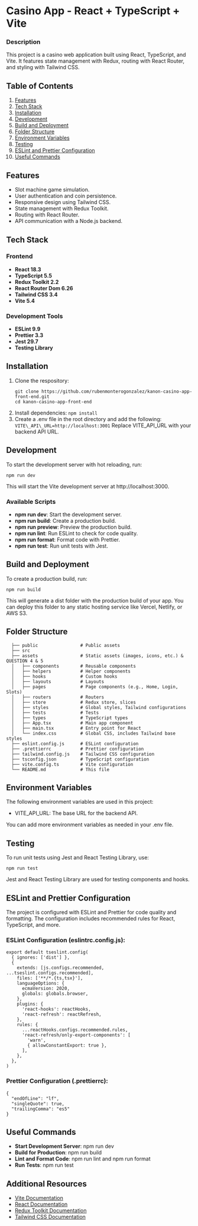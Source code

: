 # Casino App - React + TypeScript + Vite

### Description

This project is a casino web application built using React, TypeScript, and Vite. It features state management with Redux, routing with React Router, and styling with Tailwind CSS.

## Table of Contents

1.  [Features](#features)
2.  [Tech Stack](#tech-stack)
3.  [Installation](#installation)
4.  [Development](#development)
5.  [Build and Deployment](#build-and-deployment)
6.  [Folder Structure](#folder-structure)
7.  [Environment Variables](#environment-variables)
8.  [Testing](#testing)
9.  [ESLint and Prettier Configuration](#eslint-and-prettier-configuration)
10. [Useful Commands](#useful-commands)

## Features

- Slot machine game simulation.
- User authentication and coin persistence.
- Responsive design using Tailwind CSS.
- State management with Redux Toolkit.
- Routing with React Router.
- API communication with a Node.js backend.

## Tech Stack

### Frontend

- **React 18.3**
- **TypeScript 5.5**
- **Redux Toolkit 2.2**
- **React Router Dom 6.26**
- **Tailwind CSS 3.4**
- **Vite 5.4**

### Development Tools

- **ESLint 9.9**
- **Prettier 3.3**
- **Jest 29.7**
- **Testing Library**

## Installation

1. Clone the respository:
    ```
    git clone https://github.com/rubenmonterogonzalez/kanon-casino-app-front-end.git
    cd kanon-casino-app-front-end
    ```
2. Install dependencies:
    `npm install`
3. Create a .env file in the root directory and add the following:
    `VITE\_API\_URL=http://localhost:3001`
  Replace VITE_API_URL with your backend API URL.

## Development

To start the development server with hot reloading, run:

`npm run dev`

This will start the Vite development server at http://localhost:3000.

### Available Scripts

- **npm run dev**: Start the development server.
- **npm run build**: Create a production build.
- **npm run preview**: Preview the production build.
- **npm run lint**: Run ESLint to check for code quality.
- **npm run format**: Format code with Prettier.
- **npm run test**: Run unit tests with Jest.

## Build and Deployment

To create a production build, run:

`npm run build`

This will generate a dist folder with the production build of your app. You can deploy this folder to any static hosting service like Vercel, Netlify, or AWS S3.

## Folder Structure

```
  ├── public                # Public assets
  ├── src
  ├── assets                # Static assets (images, icons, etc.) & QUESTION 4 & 5
  │   ├── components        # Reusable components
  │   ├── helpers           # Helper components
  │   ├── hooks             # Custom hooks
  │   ├── layouts           # Layouts
  │   ├── pages             # Page components (e.g., Home, Login, Slots)
  │   ├── routers           # Routers
  │   ├── store             # Redux store, slices
  │   ├── styles            # Global styles, Tailwind configurations
  │   ├── tests             # Tests
  │   ├── types             # TypeScript types
  │   ├── App.tsx           # Main app component
  │   ├── main.tsx          # Entry point for React
  │   └── index.css         # Global CSS, includes Tailwind base styles
  ├── eslint.config.js      # ESLint configuration
  ├── .prettierrc           # Prettier configuration
  ├── tailwind.config.js    # Tailwind CSS configuration
  ├── tsconfig.json         # TypeScript configuration
  ├── vite.config.ts        # Vite configuration
  └── README.md             # This file
```

## Environment Variables

The following environment variables are used in this project:

- VITE_API_URL: The base URL for the backend API.

You can add more environment variables as needed in your .env file.

## Testing

To run unit tests using Jest and React Testing Library, use:

`npm run test `

Jest and React Testing Library are used for testing components and hooks.

## ESLint and Prettier Configuration

The project is configured with ESLint and Prettier for code quality and formatting. The configuration includes recommended rules for React, TypeScript, and more.

### ESLint Configuration (eslintrc.config.js):

```
export default tseslint.config(
  { ignores: ['dist'] },
  {
    extends: [js.configs.recommended, ...tseslint.configs.recommended],
    files: ['**/*.{ts,tsx}'],
    languageOptions: {
      ecmaVersion: 2020,
      globals: globals.browser,
    },
    plugins: {
      'react-hooks': reactHooks,
      'react-refresh': reactRefresh,
    },
    rules: {
      ...reactHooks.configs.recommended.rules,
      'react-refresh/only-export-components': [
        'warn',
        { allowConstantExport: true },
      ],
    },
  },
)
```

### Prettier Configuration (.prettierrc):

```
{
  "endOfLine": "lf",
  "singleQuote": true,
  "trailingComma": "es5"
}
```

## Useful Commands

- **Start Development Server**: npm run dev
- **Build for Production**: npm run build
- **Lint and Format Code**: npm run lint and npm run format
- **Run Tests**: npm run test

## Additional Resources

- [Vite Documentation](https://vitejs.dev/)
- [React Documentation](https://es.react.dev/)
- [Redux Toolkit Documentation](https://redux-toolkit.js.org/)
- [Tailwind CSS Documentation](https://tailwindcss.com/docs)
